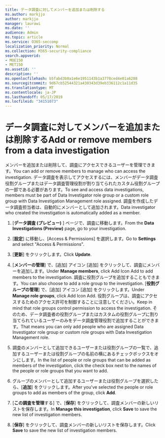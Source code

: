 ```yaml
---
title: データ調査に対してメンバーを追加または削除する
ms.author: markjjo
author: markjjo
manager: laurawi
ms.date: ''
audience: Admin
ms.topic: article
ms.service: O365-seccomp
localization_priority: Normal
ms.collection: M365-security-compliance
search.appverid:
- MOE150
- MET150
ms.assetid: ''
description: ''
ms.openlocfilehash: b5fabd3b0a1e6e1951143b1a3778ced4e01a6288
ms.sourcegitcommit: 9d67cb52544321a430343d39eb336112c1a11d35
ms.translationtype: MT
ms.contentlocale: ja-JP
ms.lasthandoff: 05/17/2019
ms.locfileid: "34151073"
---
```

# <a name="add-or-remove-members-from-a-data-investigation"></a><span data-ttu-id="9c3c5-102">データ調査に対してメンバーを追加または削除する</span><span class="sxs-lookup"><span data-stu-id="9c3c5-102">Add or remove members from a data investigation</span></span>

<span data-ttu-id="9c3c5-103">メンバーを追加または削除して、調査にアクセスできるユーザーを管理できます。</span><span class="sxs-lookup"><span data-stu-id="9c3c5-103">You can add or remove members to manage who can access the investigation.</span></span> <span data-ttu-id="9c3c5-104">データ調査を表示してアクセスするには、メンバーがデータ調査役割グループまたはデータ調査管理役割が割り当てられたカスタム役割グループの一部である必要があります。</span><span class="sxs-lookup"><span data-stu-id="9c3c5-104">To see and access data investigations, members must be part of Data Investigator role group or a custom role group with Data Investigation Management role assigned.</span></span> <span data-ttu-id="9c3c5-105">調査を作成したデータ調査担当者は、自動的にメンバーとして追加されます。</span><span class="sxs-lookup"><span data-stu-id="9c3c5-105">Data investigator who created the investigation is automatically added as a member.</span></span>

1. <span data-ttu-id="9c3c5-106">[**データ調査 (プレビュー)** ] ページで、調査に移動します。</span><span class="sxs-lookup"><span data-stu-id="9c3c5-106">From the **Data Investigations (Preview)** page, go to your investigation.</span></span>

2. <span data-ttu-id="9c3c5-107">[**設定**] に移動し、[Access & Permissions] を選択します。</span><span class="sxs-lookup"><span data-stu-id="9c3c5-107">Go to **Settings** and select "Access & Permissions".</span></span>
 
3. <span data-ttu-id="9c3c5-108">[**更新**] をクリックします。</span><span class="sxs-lookup"><span data-stu-id="9c3c5-108">Click **Update**.</span></span>
 
4. <span data-ttu-id="9c3c5-109">[**メンバーの管理**] で、[追加] アイコン [追加] をクリックして、調査にメンバーを追加します。</span><span class="sxs-lookup"><span data-stu-id="9c3c5-109">Under **Manage members**, click Add Icon Add to add members to the investigation.</span></span> <span data-ttu-id="9c3c5-110">調査に役割グループを追加することもできます。</span><span class="sxs-lookup"><span data-stu-id="9c3c5-110">You can also choose to add a role group to the investigation.</span></span> <span data-ttu-id="9c3c5-111">[**役割グループの管理**] で、[追加] アイコン [追加] をクリックします。</span><span class="sxs-lookup"><span data-stu-id="9c3c5-111">Under **Manage role groups**, click Add Icon Add.</span></span> 
     <span data-ttu-id="9c3c5-112">役割グループは、調査にアクセスするためのアクセス許可を制御することに注意してください。</span><span class="sxs-lookup"><span data-stu-id="9c3c5-112">Keep in mind that role groups control permission to access the investigation.</span></span> <span data-ttu-id="9c3c5-113">そのため、データ調査者の役割グループまたはカスタムの役割グループに割り当てられているユーザーのみをデータ調査管理役割で追加することができます。</span><span class="sxs-lookup"><span data-stu-id="9c3c5-113">That means you can only add people who are assigned Data Investigator role group or custom role groups with Data Investigation Management role.</span></span>
 
5. <span data-ttu-id="9c3c5-114">調査のメンバーとして追加できるユーザーまたは役割グループの一覧で、追加するユーザーまたは役割グループの名前の横にあるチェックボックスをオンにします。</span><span class="sxs-lookup"><span data-stu-id="9c3c5-114">In the list of people or role groups that can be added as members of the investigation, click the check box next to the names of the people or role groups that you want to add.</span></span>

6. <span data-ttu-id="9c3c5-115">グループのメンバーとして追加するユーザーまたは役割グループを選択したら、[**追加**] をクリックします。</span><span class="sxs-lookup"><span data-stu-id="9c3c5-115">After you've selected the people or role groups to add as members of the group, click **Add**.</span></span>

7. <span data-ttu-id="9c3c5-116">[**この調査を管理**する] で、[**保存**] をクリックして、調査メンバーの新しいリストを保存します。</span><span class="sxs-lookup"><span data-stu-id="9c3c5-116">In **Manage this investigation**, click **Save** to save the new list of investigation members.</span></span>

8. <span data-ttu-id="9c3c5-117">[**保存**] をクリックして、調査メンバーの新しいリストを保存します。</span><span class="sxs-lookup"><span data-stu-id="9c3c5-117">Click **Save** to save the new list of investigation members.</span></span>
